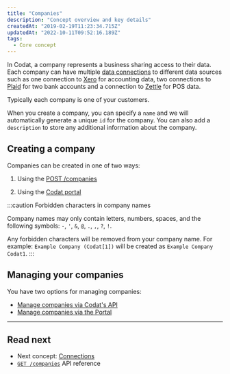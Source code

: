 ```yaml
---
title: "Companies"
description: "Concept overview and key details"
createdAt: "2019-02-19T11:23:34.715Z"
updatedAt: "2022-10-11T09:52:16.189Z"
tags:
  - Core concept
---
```


In Codat, a company represents a business sharing access to their data. Each company can have multiple [data connections](/core-concepts/connections) to different data sources such as one connection to [Xero](/integrations/accounting/xero/accounting-xero) for accounting data, two connections to [Plaid](/integrations/banking/plaid/banking-plaid) for two bank accounts and a connection to [Zettle](/integrations/commerce/zettle/commerce-zettle) for POS data.

Typically each company is one of your customers.

When you create a company, you can specify a `name` and we will automatically generate a unique `id` for the company. You can also add a `description` to store any additional information about the company.

## Creating a company

Companies can be created in one of two ways:

1. Using the <a className="external" href="/codat-api#/operations/create-company" target="_blank">POST /companies</a>

2. Using the [Codat portal](/other/portal/companies#add-a-new-company)

:::caution Forbidden characters in company names

Company names may only contain letters, numbers, spaces, and the following symbols: `-`, `'`, `&`, `@`, `.`, `,`, `?`, `!`.

Any forbidden characters will be removed from your company name. For example: `Example Company (Codat[1])` will be created as `Example Company Codat1`.
:::

## Managing your companies

You have two options for managing companies:

- [Manage companies via Codat's API](/using-the-api/managing-companies)
- [Manage companies via the Portal](/other/portal/companies)

---

## Read next

- Next concept: [Connections](/core-concepts/connections)
- [`GET /companies`](/codat-api#/operations/list-companies) API reference

